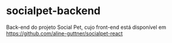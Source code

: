 # socialpet-backend
Back-end do projeto Social Pet, cujo front-end está disponível em https://github.com/aline-guttner/socialpet-react
